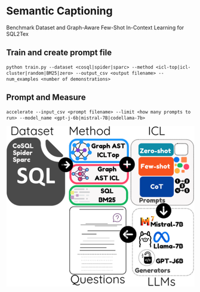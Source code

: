 # Semantic Captioning
Benchmark Dataset and Graph-Aware Few-Shot In-Context Learning for SQL2Tex


## Train and create prompt file
```
python train.py --dataset <cosql|spider|sparc> --method <icl-top|icl-cluster|random|BM25|zero> --output_csv <output filename> --num_examples <number of demonstrations>
```

## Prompt and Measure
```
accelerate --input_csv <prompt filename> --limit <how many prompts to run> --model_name <gpt-j-6b|mistral-7B|codellama-7b> 
```

![Model](assets/teaser.png)
